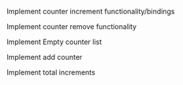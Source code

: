 Implement counter increment functionality/bindings

Implement counter remove functionality

Implement Empty counter list

Implement add counter

Implement total increments
